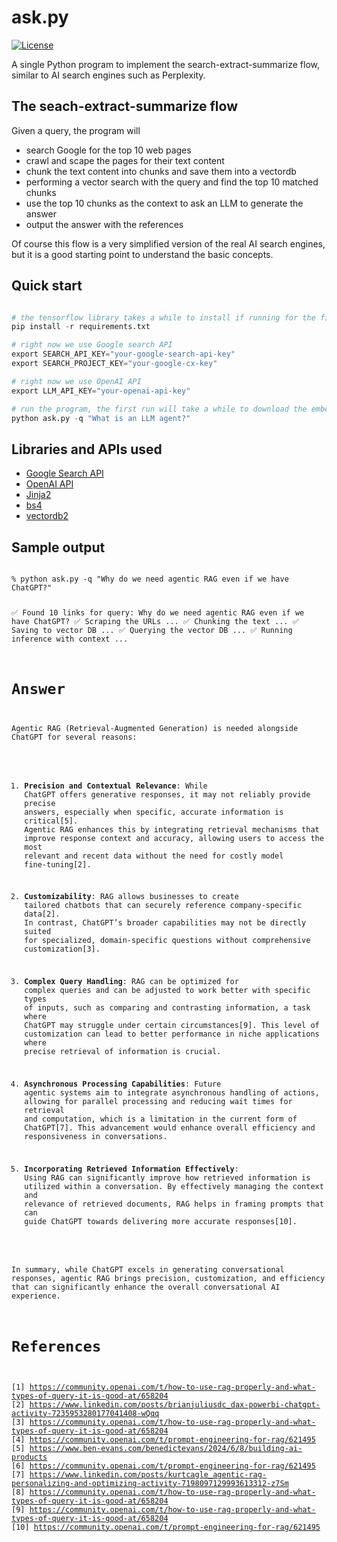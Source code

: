 # ask.py

[![License](https://img.shields.io/github/license/yoheinakajima/ditto)](LICENSE)

A single Python program to implement the search-extract-summarize flow, similar to AI search
engines such as Perplexity.

## The seach-extract-summarize flow

Given a query, the program will

- search Google for the top 10 web pages
- crawl and scape the pages for their text content
- chunk the text content into chunks and save them into a vectordb
- performing a vector search with the query and find the top 10 matched chunks
- use the top 10 chunks as the context to ask an LLM to generate the answer
- output the answer with the references

Of course this flow is a very simplified version of the real AI search engines, but it is a good
starting point to understand the basic concepts.

## Quick start

```Python

# the tensorflow library takes a while to install if running for the first time
pip install -r requirements.txt

# right now we use Google search API
export SEARCH_API_KEY="your-google-search-api-key"
export SEARCH_PROJECT_KEY="your-google-cx-key"

# right now we use OpenAI API
export LLM_API_KEY="your-openai-api-key"

# run the program, the first run will take a while to download the embedding model
python ask.py -q "What is an LLM agent?"
```

## Libraries and APIs used

- [Google Search API](https://developers.google.com/custom-search/v1/overview)
- [OpenAI API](https://beta.openai.com/docs/api-reference/completions/create)
- [Jinja2](https://jinja.palletsprojects.com/en/3.0.x/)
- [bs4](https://www.crummy.com/software/BeautifulSoup/bs4/doc/)
- [vectordb2](https://github.com/kagisearch/vectordb)

## Sample output

<code>
% python ask.py -q "Why do we need agentic RAG even if we have ChatGPT?"

✅ Found 10 links for query: Why do we need agentic RAG even if we have ChatGPT?
✅ Scraping the URLs ...
✅ Chunking the text ...
✅ Saving to vector DB ...
✅ Querying the vector DB ...
✅ Running inference with context ...

# Answer

Agentic RAG (Retrieval-Augmented Generation) is needed alongside ChatGPT for several reasons:

1. **Precision and Contextual Relevance**: While ChatGPT offers generative responses, it may not reliably provide precise answers, especially when specific, accurate information is critical[5]. Agentic RAG enhances this by integrating retrieval mechanisms that improve response context and accuracy, allowing users to access the most relevant and recent data without the need for costly model fine-tuning[2].

2. **Customizability**: RAG allows businesses to create tailored chatbots that can securely reference company-specific data[2]. In contrast, ChatGPT’s broader capabilities may not be directly suited for specialized, domain-specific questions without comprehensive customization[3].

3. **Complex Query Handling**: RAG can be optimized for complex queries and can be adjusted to work better with specific types of inputs, such as comparing and contrasting information, a task where ChatGPT may struggle under certain circumstances[9]. This level of customization can lead to better performance in niche applications where precise retrieval of information is crucial.

4. **Asynchronous Processing Capabilities**: Future agentic systems aim to integrate asynchronous handling of actions, allowing for parallel processing and reducing wait times for retrieval and computation, which is a limitation in the current form of ChatGPT[7]. This advancement would enhance overall efficiency and responsiveness in conversations.

5. **Incorporating Retrieved Information Effectively**: Using RAG can significantly improve how retrieved information is utilized within a conversation. By effectively managing the context and relevance of retrieved documents, RAG helps in framing prompts that can guide ChatGPT towards delivering more accurate responses[10].

In summary, while ChatGPT excels in generating conversational responses, agentic RAG brings precision, customization, and efficiency that can significantly enhance the overall conversational AI experience.

# References

[1] https://community.openai.com/t/how-to-use-rag-properly-and-what-types-of-query-it-is-good-at/658204
[2] https://www.linkedin.com/posts/brianjuliusdc_dax-powerbi-chatgpt-activity-7235953280177041408-wQqq
[3] https://community.openai.com/t/how-to-use-rag-properly-and-what-types-of-query-it-is-good-at/658204
[4] https://community.openai.com/t/prompt-engineering-for-rag/621495
[5] https://www.ben-evans.com/benedictevans/2024/6/8/building-ai-products
[6] https://community.openai.com/t/prompt-engineering-for-rag/621495
[7] https://www.linkedin.com/posts/kurtcagle_agentic-rag-personalizing-and-optimizing-activity-7198097129993613312-z7Sm
[8] https://community.openai.com/t/how-to-use-rag-properly-and-what-types-of-query-it-is-good-at/658204
[9] https://community.openai.com/t/how-to-use-rag-properly-and-what-types-of-query-it-is-good-at/658204
[10] https://community.openai.com/t/prompt-engineering-for-rag/621495
</code>
